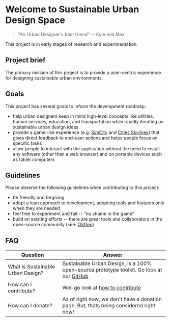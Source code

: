 # Welcome to Sustainable Urban Design Space

> "An Urban Designer's best friend" -- Kyle and Max

This project is in early stages of research and experimentation.

## Project brief
The primary mission of this project is to provide a user-centric experience for designing sustainable urban environments.

## Goals
This project has several goals to inform the development roadmap:

- help urban designers keep in mind high-level concepts like utilities, human services, education, and transportation while rapidly iterating on sustainable urban design ideas
- provide a game-like experience (e.g. [SimCity](https://github.com/SimHacker/micropolis) and [Cities Skylines](https://en.wikipedia.org/wiki/Cities:_Skylines)) that gives direct feedback to end-user actions and helps people focus on specific tasks
- allow people to interact with the application without the need to install any software (other than a web browser) and on portable devices such as tablet computers

## Guidelines
Please observe the following guidelines when contributing to this project:

- be friendly and forgiving
- adopt a lean approach to development, adopting tools and features only when they are needed
- feel free to experiment and fail -- "no shame in the game"
- build on existing efforts -- there are great tools and collaborators in the open-source community (see: [OSGeo](https://www.osgeo.org/))

## FAQ

| Question                          | Answer                                                                                           |
|-----------------------------------|--------------------------------------------------------------------------------------------------|
| What is Sustainable Urban Design? | Sustainable Urban Design, is a 100% open-source prototype toolkit. Go look at our [GitHub](https://github.com/SustainableUrbanDesign/app)                          |
| How can I contribute?             | Well go look at [how to contribute](https://github.com/SustainableUrbanDesign/app/CONTRIBUTING.md) |
| How can I donate?                 | As of right now, we don't have a donation page. But, thats being considered right now!           |
